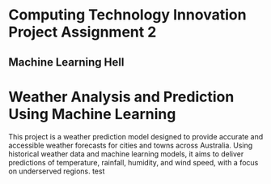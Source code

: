 # Computing Technology Innovation Project Assignment 2
## Machine Learning Hell

# Weather Analysis and Prediction Using Machine Learning

This project is a weather prediction model designed to provide accurate and accessible weather forecasts for cities and towns across Australia. Using historical weather data and machine learning models, it aims to deliver predictions of temperature, rainfall, humidity, and wind speed, with a focus on underserved regions.
test